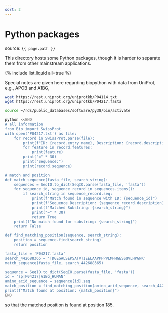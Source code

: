 ```yaml
---
sort: 2
---
```


# Python packages

source: `{{ page.path }}`

This directory hosts some Python packages, though it is harder to separate them from other mainstream applications.

{% include list.liquid all=true %}

Special notes are given here regarding biopython with data from UniProt, e.g., APOB and A1BG,

```bash
wget https://rest.uniprot.org/uniprotkb/P04114.txt
wget https://rest.uniprot.org/uniprotkb/P04217.fasta

source ~/rds/public_databases/software/py38/bin/activate

python <<END
# all information
from Bio import SwissProt
with open('P04217.txt') as file:
    for record in SwissProt.parse(file):
        print(f"ID: {record.entry_name}, Description: {record.description}")
        for feature in record.features:
            print(feature)
        print("=" * 30)
        print("Sequence:")
        print(record.sequence)

# match and position
def match_sequence(fasta_file, search_string):
    sequences = SeqIO.to_dict(SeqIO.parse(fasta_file, 'fasta'))
    for sequence_id, sequence_record in sequences.items():
        if search_string in sequence_record.seq:
            print(f"Match found in sequence with ID: {sequence_id}")
            print(f"Sequence Description: {sequence_record.description}")
            print(f"Matched Substring: {search_string}")
            print("=" * 30)
            return True
    print(f"No match found for substring: {search_string}")
    return False

def find_matching_position(sequence, search_string):
    position = sequence.find(search_string)
    return position

fasta_file = 'P04217.fasta'
search_442688365 = 'TDGEGALSEPSATVTIEELAAPPPPVLMHHGESSQVLHPGNK'
match_sequence(fasta_file, search_442688365)

sequence = SeqIO.to_dict(SeqIO.parse(fasta_file, 'fasta'))
id = 'sp|P04217|A1BG_HUMAN'
amino_acid_sequence = sequence[id].seq
match_position = find_matching_position(amino_acid_sequence, search_442688365)
print(f"Match found at position: {match_position}")
END
```

so that the matched position is found at position 185.
